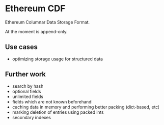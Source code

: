 # Ethereum CDF

Ethereum Columnar Data Storage Format.

At the moment is append-only.


## Use cases

- optimizing storage usage for structured data


## Further work

- search by hash
- optional fields
- unlimited fields
- fields which are not known beforehand
- caching data in memory and performing better packing (dict-based, etc)
- marking deletion of entries using packed ints
- secondary indexes
